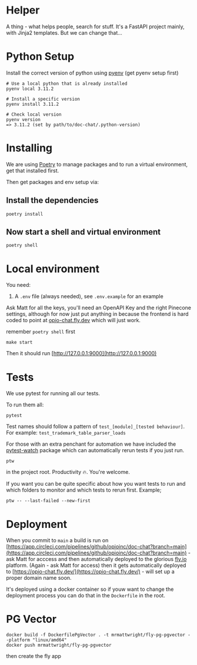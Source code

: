 # Helper

A thing - what helps people, search for stuff. It's a FastAPI project mainly, with Jinja2 templates. But we can change that...

# Python Setup

Install the correct version of python using [pyenv](https://github.com/pyenv/pyenv#installation) (get pyenv setup first)

```
# Use a local python that is already installed
pyenv local 3.11.2

# Install a specific version
pyenv install 3.11.2

# Check local version
pyenv version
=> 3.11.2 (set by path/to/doc-chat/.python-version)
```

# Installing

We are using [Poetry](https://github.com/python-poetry/poetry) to manage packages and to run a virtual environment, get that installed first.

Then get packages and env setup via:

## Install the dependencies

```
poetry install
```

## Now start a shell and virtual environment

```
poetry shell
```

# Local environment

You need:

1. A `.env` file (always needed), see `.env.example` for an example

Ask Matt for all the keys, you'll need an OpenAPI Key and the right Pinecone settings, although for now just put anything in because the frontend is hard coded to point at [opio-chat.fly.dev](opio-chat.fly.dev) which will just work.

remember `poetry shell` first

```
make start
```

Then it should run
[http://127.0.0.1:9000](http://127.0.0.1:9000)

# Tests

We use pytest for running all our tests.

 To run them all:

```
pytest
```

Test names should follow a pattern of ```test_[module]_[tested behaviour]```. For example: ```test_trademark_table_parser_loads```

For those with an extra penchant for automation we have included the [pytest-watch](https://github.com/joeyespo/pytest-watch) package which can automatically rerun tests if you just run.

```
ptw
```

in the project root. Productivity 🔥. You're welcome.

If you want you can be quite specific about how you want tests to run and which folders to monitor and which tests to rerun first. Example;

```
ptw -- --last-failed --new-first
```

# Deployment

When you commit to `main` a build is run on [https://app.circleci.com/pipelines/github/opioinc/doc-chat?branch=main](https://app.circleci.com/pipelines/github/opioinc/doc-chat?branch=main) - ask Matt for acccess and then automatically deployed to the glorious [fly.io](www.fly.io) platform. (Again - ask Matt for access) then it gets automatically deployed to [https://opio-chat.fly.dev/](https://opio-chat.fly.dev/) - will set up a proper domain name soon.

It's deployed using a docker container so if youw want to change the deployment process you can do that in the `Dockerfile` in the root.

# PG Vector

```
docker build -f DockerfilePgVector . -t mrmattwright/fly-pg-pgvector --platform "linux/amd64"
docker push mrmattwright/fly-pg-pgvector
```

then create the fly app

```

```
